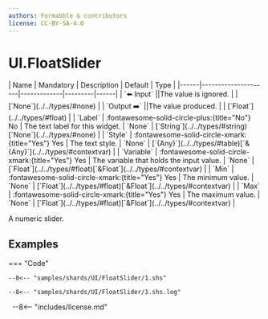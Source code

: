 ```yaml
---
authors: Formabble & contributors
license: CC-BY-SA-4.0
---
```



# UI.FloatSlider

<div class="sh-parameters" markdown="1">
| Name | Mandatory | Description | Default | Type |
|------|---------------------|-------------|---------|------|
| `⬅️ Input` ||The value is ignored. | | [`None`](../../types/#none) |
| `Output ➡️` ||The value produced. | | [`Float`](../../types/#float) |
| `Label` | :fontawesome-solid-circle-plus:{title="No"} No  | The text label for this widget. | `None` | [`String`](../../types/#string)[`None`](../../types/#none) |
| `Style` | :fontawesome-solid-circle-xmark:{title="Yes"} Yes  | The text style. | `None` | [`{Any}`](../../types/#table)[`&{Any}`](../../types/#contextvar) |
| `Variable` | :fontawesome-solid-circle-xmark:{title="Yes"} Yes  | The variable that holds the input value. | `None` | [`Float`](../../types/#float)[`&Float`](../../types/#contextvar) |
| `Min` | :fontawesome-solid-circle-xmark:{title="Yes"} Yes  | The minimum value. | `None` | [`Float`](../../types/#float)[`&Float`](../../types/#contextvar) |
| `Max` | :fontawesome-solid-circle-xmark:{title="Yes"} Yes  | The maximum value. | `None` | [`Float`](../../types/#float)[`&Float`](../../types/#contextvar) |

</div>

A numeric slider.

## Examples

=== "Code"

  ```x86asm linenums="1"
  --8<-- "samples/shards/UI/FloatSlider/1.shs"
  ```

  ```
  --8<-- "samples/shards/UI/FloatSlider/1.shs.log"
  ```
&nbsp;
--8<-- "includes/license.md"

